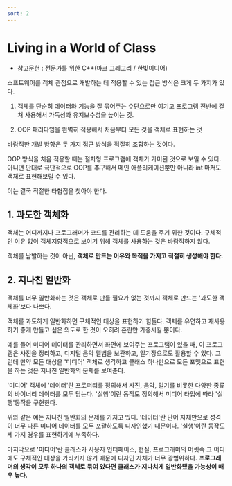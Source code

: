 ```yaml
---
sort: 2
---
```


# Living in a World of Class

* 참고문헌 : 전문가를 위한 C++(마크 그레고리 / 한빛미디어)

소프트웨어를 객체 관점으로 개발하는 데 적용할 수 있는 접근 방식은 크게 두 가지가 있다.

1. 객체를 단순히 데이터와 기능을 잘 묶어주는 수단으로만 여기고 프로그램 전반에 걸쳐 사용해서 가독성과 유지보수성을 높이는 것. 

2. OOP 패러다임을 완벽히 적용해서 처음부터 모든 것을 객체로 표현하는 것

바람직한 개발 방향은 두 가지 접근 방식을 적절히 조합하는 것이다.

OOP 방식을 처음 적용할 때는 절차형 프로그램에 객체가 가미된 것으로 보일 수 있다. 아니면 단대로 극단적으로 OOP를 추구해서 메인 애플리케이션뿐만 아니라 int 마저도 객체로 표현해보릴 수 있다.

이는 결국 적절한 타협점을 찾아야 한다.

## 1. 과도한 객체화

객체는 어디까지나 프로그래머가 코드를 관리하는 데 도움을 주기 위한 것이다. 구체적인 이유 없이 객체지향적으로 보이기 위해 객체를 사용하는 것은 바람직하지 않다.

객체를 남발하는 것이 아닌, **객체로 만드는 이유와 목적을 가지고 적절히 생성해야 한다.**

## 2. 지나친 일반화

객체를 너무 일반화하는 것은 객체로 만들 필요가 없는 것까지 객체로 만드는 '과도한 객체화'보다 나쁘다.

객체를 과도하게 일반화하면 구체적인 대상을 표현하기 힘들다. 객체를 유연하고 재사용하기 좋게 만들고 싶은 의도로 한 것이 오히려 혼란만 가중시킬 뿐이다.

예를 들어 미디어 데이터를 관리하면서 화면에 보여주는 프로그램이 있을 때, 이 프로그램은 사진을 정리하고, 디지털 음악 앨범을 보관하고, 일기장으로도 활용할 수 있다. 그런데 만약 모든 대상을 '미디어' 객체로 생각하고 클래스 하나만으로 모든 포맷으로 표현을 하는 것은 지나친 일반화의 문제를 보여준다.

'미디어' 객체에 '데이터'란 프로퍼티를 정의해서 사진, 음악, 일기를 비롯한 다양한 종류의 바이너리 데이터를 모두 담는다. '실행'이란 동작도 정의해서 미디어 타입에 따라 '실행'동작을 구현한다.

위와 같은 예는 지나친 일반화의 문제를 가지고 있다. '데이터'란 단어 자체만으로 성격이 너무 다른 미디어 데이터를 모두 포괄하도록 디자인했기 때문이다. '실행'이란 동작도 세 가지 경우를 표현하기에 부족하다.

마지막으로 '미디어'란 클래스가 사용자 인터페이스, 현실, 프로그래머의 머릿속 그 어디에도 구체적인 대상을 가리키지 않기 때문에 디자인 자체가 너무 광범위하다. **프로그래머의 생각이 모두 하나의 객체로 묶여 있다면 클래스가 지나치게 일반화됐을 가능성이 매우 높다.**